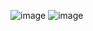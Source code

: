 ![image](https://github.com/user-attachments/assets/e2a2fd97-e2d8-48b0-a8fa-4d3f8bd84108)
![image](https://github.com/user-attachments/assets/260ea51e-167e-4399-a544-a92adbe2a952)

